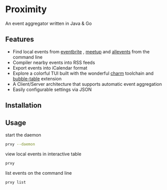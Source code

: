 # Proximity

An event aggregator written in Java & Go

## Features

- Find local events from [eventbrite](https://eventbrite.com) , [meetup](https://meetup.com) and [allevents](https://allevents.in) from the command line
- Compiler nearby events into RSS feeds
- Export events into iCalendar format
- Explore a colorful TUI built with the wonderful [charm](https://github.com/charmbracelet) toolchain and [bubble-table](https://github.com/Evertras/bubble-table) extension 
- A Client/Server architecture that supports automatic event aggregation
- Easily configurable settings via JSON

## Installation

## Usage

start the daemon

```sh
prxy --daemon
```

view local events in interactive table

```sh
prxy
```

list events on the command line

```sh
prxy list
```





